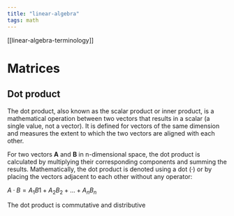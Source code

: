 ```yaml
---
title: "linear-algebra"
tags: math
---
```

[[linear-algebra-terminology]]

# Matrices
## Dot product
The dot product, also known as the scalar product or inner product, is a mathematical operation between two vectors that results in a scalar (a single value, not a vector). It is defined for vectors of the same dimension and measures the extent to which the two vectors are aligned with each other.

For two vectors **A** and **B** in n-dimensional space, the dot product is calculated by multiplying their corresponding components and summing the results. Mathematically, the dot product is denoted using a dot (·) or by placing the vectors adjacent to each other without any operator:

$A · B = A_{1}B1_{ }+ A_{2}B_{2} + ... + A_{n}B_{n}$

The dot product is commutative and distributive
